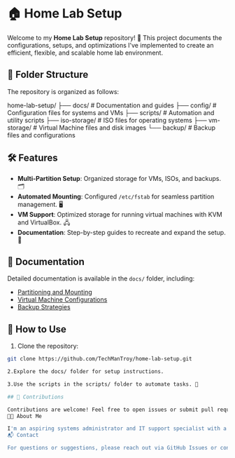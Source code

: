 # 🏠 Home Lab Setup

Welcome to my **Home Lab Setup** repository! 🚀 This project documents the configurations, setups, and optimizations I’ve implemented to create an efficient, flexible, and scalable home lab environment. 

## 📂 Folder Structure
The repository is organized as follows:

home-lab-setup/ ├── docs/ # Documentation and guides ├── config/ # Configuration files for systems and VMs ├── scripts/ # Automation and utility scripts ├── iso-storage/ # ISO files for operating systems ├── vm-storage/ # Virtual Machine files and disk images └── backup/ # Backup files and configurations


## 🛠️ Features
- **Multi-Partition Setup**: Organized storage for VMs, ISOs, and backups. 🗂️
- **Automated Mounting**: Configured `/etc/fstab` for seamless partition management. 🖥️
- **VM Support**: Optimized storage for running virtual machines with KVM and VirtualBox. 🖧
- **Documentation**: Step-by-step guides to recreate and expand the setup. 📘

## 📖 Documentation
Detailed documentation is available in the `docs/` folder, including:
- [Partitioning and Mounting](docs/partitioning_and_setup.md)
- [Virtual Machine Configurations](docs/vm_configurations.md)
- [Backup Strategies](docs/backup_strategies.md)

## 🚀 How to Use
 1. Clone the repository:
   ```bash
   git clone https://github.com/TechManTroy/home-lab-setup.git

 2.Explore the docs/ folder for setup instructions.

 3.Use the scripts in the scripts/ folder to automate tasks. 🧰

## 🤝 Contributions

Contributions are welcome! Feel free to open issues or submit pull requests to improve this repository.
🧑‍💻 About Me

I'm an aspiring systems administrator and IT support specialist with a passion for learning and building hands-on projects. Follow my journey as I optimize and expand my home lab! 🌟
📬 Contact

For questions or suggestions, please reach out via GitHub Issues or connect with me on LinkedIn.
